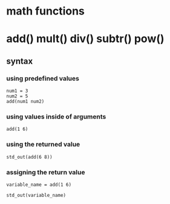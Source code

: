 # math functions
# add() mult() div() subtr() pow()
## syntax
### using predefined values

```properties
num1 = 3
num2 = 5
add(num1 num2)
```

### using values inside of arguments

```properties
add(1 6)
```

### using the returned value

```properties
std_out(add(6 8))
```

### assigning the return value

```properties
variable_name = add(1 6)

std_out(variable_name)
```